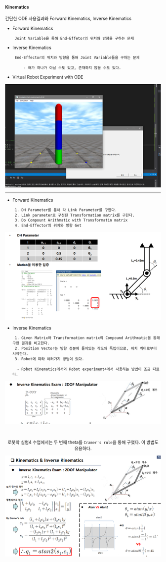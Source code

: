 #### Kinematics

간단한 ODE 사용결과와 Forward Kinematics, Inverse Kinematics

- Forward Kinematics

       Joint Variable을 통해 End-Effetor의 위치와 방향을 구하는 문제


- Inverse Kinematics

       End-Effector의 위치와 방향을 통해 Joint Variable들을 구하는 문제
        
           - 해가 하나가 아닐 수도 있고, 존재하지 않을 수도 있다.

- Virtual Robot Experiment with ODE

<div align="center">

![img_3.png](img/img_3.png)

</div>

---


- Forward Kinematics

       1. DH Parameter를 통해 각 Link Parameter를 구한다.
       2. Link parameter로 구성된 Transformation matrix를 구한다.
       3. Do Compount Arithmatic with Transformatin matrix
       4. End-Effector의 위치와 방향 Get

<div align="center">

![img.png](img/img.png)

</div>

- Inverse Kinematics

       1. Given Matrix와 Transformation matrix의 Compound Arithmatic을 통해 구한 결과를 비교한다.
       2. Position Vector는 방향 성분에 들어있는 각도와 독립이므로, 위치 벡터로부터 시작한다.
       3. Robot에 따라 여러가지 방법이 있다.
  
        - Robot Kinematics에서와 Robot experiment4에서 사용하는 방법이 조금 다르다.
       

<div align="center">

![img_1.png](img/img_1.png)

<br>

로봇학 실험4 수업에서는 두 번째 theta를 `Cramer's rule`을 통해 구했다. 이 방법도 유용하다.

![img_2.png](img/img_2.png)

</div>